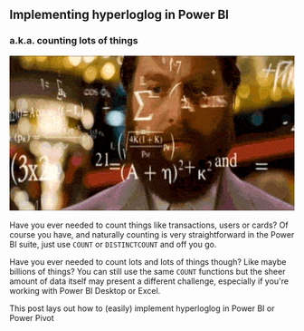## Implementing hyperloglog in Power BI
### a.k.a. counting lots of things

![Rainman](/uploads/cards.gif)

Have you ever needed to count things like transactions, users or cards? Of course you have, and naturally counting is very straightforward in the Power BI suite, just use `COUNT` or `DISTINCTCOUNT` and off you go.

Have you ever needed to count lots and lots of things though? Like maybe billions of things? You can still use the same `COUNT` functions but the sheer amount of data itself may present a different challenge, especially if you're working with Power BI Desktop or Excel.

This post lays out how to (easily) implement hyperloglog in Power BI or Power Pivot
